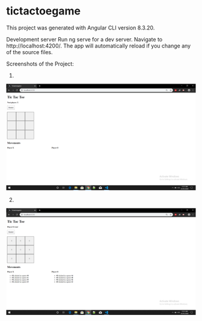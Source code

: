 # tictactoegame

This project was generated with Angular CLI version 8.3.20.

Development server
Run ng serve for a dev server. Navigate to http://localhost:4200/. The app will automatically reload if you change any of the source files.

Screenshots of the Project:
  
  1. 
  ![Screenshot](tictactoegame/screenshots/s1.png)
  
  2. 
   ![Screenshot](tictactoegame/screenshots/s2.png)
  
